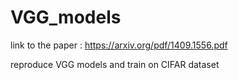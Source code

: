 # VGG_models

link to the paper : 
https://arxiv.org/pdf/1409.1556.pdf

reproduce VGG models and train on CIFAR dataset 
